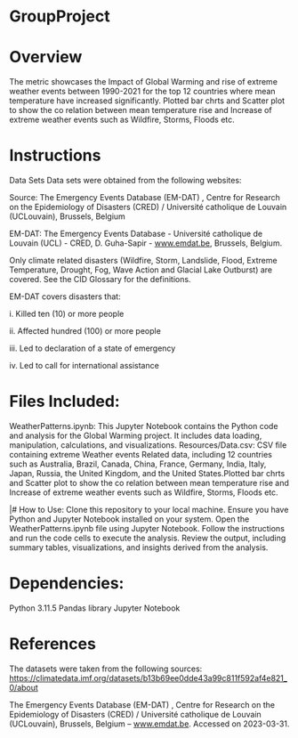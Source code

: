 # GroupProject

# Overview

The metric showcases the Impact of Global Warming and rise of extreme weather events between 1990-2021 for the top 12 countries where mean temperature have increased significantly. Plotted bar chrts and Scatter plot to show the co relation between mean temperature rise and Increase of extreme weather events such as Wildfire, Storms, Floods etc.

# Instructions

Data Sets
Data sets were obtained from the following websites:

Source: The Emergency Events Database (EM-DAT) , Centre for Research on the Epidemiology of Disasters (CRED) / Université catholique de Louvain (UCLouvain), Brussels, Belgium 

EM-DAT: The Emergency Events Database - Université catholique de Louvain (UCL) - CRED, D. Guha-Sapir - www.emdat.be, Brussels, Belgium.

Only climate related disasters (Wildfire, Storm, Landslide, Flood, Extreme Temperature, Drought, Fog, Wave Action and Glacial Lake Outburst) are covered. See the CID Glossary for the definitions.

EM-DAT covers disasters that:

i.          Killed ten (10) or more people 

ii.         Affected hundred (100) or more people 

iii.       Led to declaration of a state of emergency

iv.        Led to call for international assistance 

# Files Included:
WeatherPatterns.ipynb: This Jupyter Notebook contains the Python code and analysis for the Global Warming project. It includes data loading, manipulation, calculations, and visualizations. Resources/Data.csv: CSV file containing extreme Weather events Related data, including 12 countries such as Australia, Brazil, Canada, China, France, Germany, India, Italy, Japan, Russia, the United Kingdom, and the United States.Plotted bar chrts and Scatter plot to show the co relation between mean temperature rise and Increase of extreme weather events such as Wildfire, Storms, Floods etc.

|# How to Use:
Clone this repository to your local machine. Ensure you have Python and Jupyter Notebook installed on your system. Open the WeatherPatterns.ipynb file using Jupyter Notebook. Follow the instructions and run the code cells to execute the analysis. Review the output, including summary tables, visualizations, and insights derived from the analysis.

# Dependencies:
Python 3.11.5
Pandas library
Jupyter Notebook 

# References
The datasets were taken from the following sources:
https://climatedata.imf.org/datasets/b13b69ee0dde43a99c811f592af4e821_0/about

The Emergency Events Database (EM-DAT) , Centre for Research on the Epidemiology of Disasters (CRED) / Université catholique de Louvain (UCLouvain), Brussels, Belgium – www.emdat.be. Accessed on 2023-03-31.